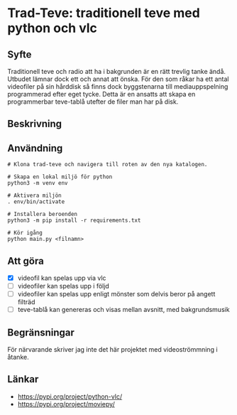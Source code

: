 # Trad-Teve: traditionell teve med python och vlc

## Syfte
Traditionell teve och radio att ha i bakgrunden är en rätt trevlig tanke ändå.
Utbudet lämnar dock ett och annat att önska.
För den som råkar ha ett antal videofiler på sin hårddisk så finns dock byggstenarna till mediauppspelning programmerad efter eget tycke. 
Detta är en ansatts att skapa en programmerbar teve-tablå utefter de filer man har på disk.

## Beskrivning

## Användning
```
# Klona trad-teve och navigera till roten av den nya katalogen.

# Skapa en lokal miljö för python
python3 -m venv env

# Aktivera miljön
. env/bin/activate

# Installera beroenden
python3 -m pip install -r requirements.txt

# Kör igång
python main.py <filnamn>
```

## Att göra
- [x] videofil kan spelas upp via vlc
- [ ] videofiler kan spelas upp i följd
- [ ] videofiler kan spelas upp enligt mönster som delvis beror på angett filträd
- [ ] teve-tablå kan genereras och visas mellan avsnitt, med bakgrundsmusik
 
## Begränsningar
För närvarande skriver jag inte det här projektet med videoströmmning i åtanke.

## Länkar
- https://pypi.org/project/python-vlc/
- https://pypi.org/project/moviepy/
